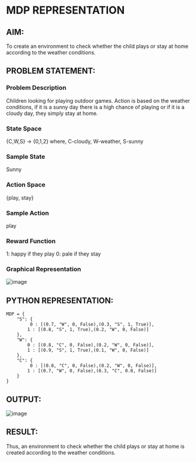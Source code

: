 # MDP REPRESENTATION

## AIM:
To create an environment to check whether the child plays or stay at home according to the weather conditions.

## PROBLEM STATEMENT:

### Problem Description
Children looking for playing outdoor games. Action is based on the weather conditions, if it is a sunny day there is a high chance of playing or if it is a cloudy day, they simply stay at home.

### State Space
{C,W,S} -> {0,1,2}
where,
C-cloudy, W-weather, S-sunny

### Sample State
Sunny

### Action Space
{play, stay}

### Sample Action
play

### Reward Function
1: happy if they play
0: pale if they stay

### Graphical Representation
![image](https://github.com/Kavya-Bollineni22/mdp-representation/assets/75235813/c40558a6-6c62-4bb9-bfac-7f5a53b11408)

## PYTHON REPRESENTATION:
```
MDP = {
    "S": {
         0 : [(0.7, "W", 0, False),(0.3, "S", 1, True)],
        1 : [(0.8, "S", 1, True),(0.2, "W", 0, False)]
    },
    "W": {
        0 : [(0.8, "C", 0, False),(0.2, "W", 0, False)],
        1 : [(0.9, "S", 1, True),(0.1, "W", 0, False)]
    },
    "C": {
         0 : [(0.8, "C", 0, False),(0.2, "W", 0, False)],
        1 : [(0.7, "W", 0, False),(0.3, "C", 0.0, False)]
    }
}
```

## OUTPUT:
![image](https://github.com/Kavya-Bollineni22/mdp-representation/assets/75235813/7d3f8d2c-ebf0-4273-a8d0-dbe22e7aa4d6)

## RESULT:
Thus, an environment to check whether the child plays or stay at home is created according to the weather conditions.
